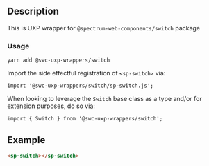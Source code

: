 ## Description

This is UXP wrapper for `@spectrum-web-components/switch` package

### Usage

```
yarn add @swc-uxp-wrappers/switch
```

Import the side effectful registration of `<sp-switch>` via:

```
import '@swc-uxp-wrappers/switch/sp-switch.js';
```

When looking to leverage the `Switch` base class as a type and/or for extension purposes, do so via:

```
import { Switch } from '@swc-uxp-wrappers/switch';
```

## Example

```html
<sp-switch></sp-switch>
```
